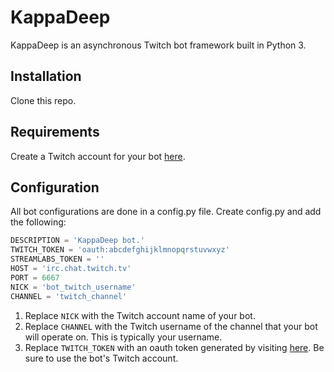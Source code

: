 # KappaDeep
KappaDeep is an asynchronous Twitch bot framework built in Python 3.

## Installation
Clone this repo.

## Requirements
Create a Twitch account for your bot [here](https://www.twitch.tv).

## Configuration
All bot configurations are done in a config.py file. Create config.py and add the following:

```python
DESCRIPTION = 'KappaDeep bot.'
TWITCH_TOKEN = 'oauth:abcdefghijklmnopqrstuvwxyz'
STREAMLABS_TOKEN = ''
HOST = 'irc.chat.twitch.tv'
PORT = 6667
NICK = 'bot_twitch_username'
CHANNEL = 'twitch_channel'
```
1. Replace `NICK` with the Twitch account name of your bot.
2. Replace `CHANNEL` with the Twitch username of the channel that your bot will operate on. This is typically your username.
3. Replace `TWITCH_TOKEN` with an oauth token generated by visiting [here](https://twitchapps.com/tmi/). Be sure to use the bot's Twitch account.
